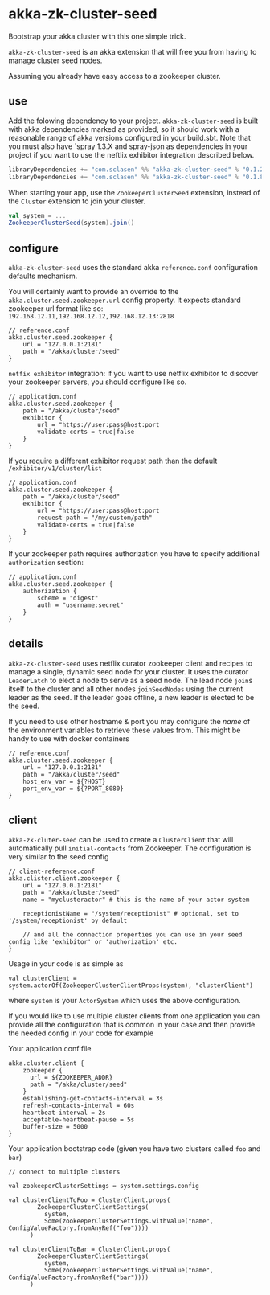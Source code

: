akka-zk-cluster-seed
====================

Bootstrap your akka cluster with this one simple trick.

`akka-zk-cluster-seed` is an akka extension that will free you from having to manage cluster seed nodes.

Assuming you already have easy access to a zookeeper cluster.

use
---

Add the folowing dependency to your project. `akka-zk-cluster-seed` is built with akka dependencies marked as provided, so it should work with
a reasonable range of akka versions configured in your build.sbt. Note that you must also have `spray 1.3.X and spray-json as dependencies in your
project if you want to use the neftlix exhibitor integration described below.

```scala
libraryDependencies += "com.sclasen" %% "akka-zk-cluster-seed" % "0.1.2"  // If using Akka 2.3.x
libraryDependencies += "com.sclasen" %% "akka-zk-cluster-seed" % "0.1.8"  // If using Akka 2.4.x
```

When starting your app, use the `ZookeeperClusterSeed` extension, instead of the `Cluster` extension to join your cluster.

```scala
val system = ...
ZookeeperClusterSeed(system).join()
```

configure
---------

`akka-zk-cluster-seed` uses the standard akka `reference.conf` configuration defaults mechanism.

You will certainly want to provide an override to the `akka.cluster.seed.zookeeper.url` config property.
It expects standard zookeeper url format like so: `192.168.12.11,192.168.12.12,192.168.12.13:2818`


```
// reference.conf
akka.cluster.seed.zookeeper {
    url = "127.0.0.1:2181"
    path = "/akka/cluster/seed"
}

```

`netfix exhibitor` integration: if you want to use netflix exhibitor to discover your zookeeper servers, you should configure like so.


```
// application.conf
akka.cluster.seed.zookeeper {
    path = "/akka/cluster/seed"
    exhibitor {
        url = "https://user:pass@host:port
        validate-certs = true|false
    }
}

```

If you require a different exhibitor request path than the default `/exhibitor/v1/cluster/list`

```
// application.conf
akka.cluster.seed.zookeeper {
    path = "/akka/cluster/seed"
    exhibitor {
        url = "https://user:pass@host:port
        request-path = "/my/custom/path"
        validate-certs = true|false
    }
}

```

If your zookeeper path requires authorization you have to specify additional `authorization` section:


```
// application.conf
akka.cluster.seed.zookeeper {
    authorization {
        scheme = "digest"
        auth = "username:secret"
    }
}
```


details
-------

`akka-zk-cluster-seed` uses netflix curator zookeeper client and recipes to manage a single, dynamic seed node for your cluster.
It uses the curator `LeaderLatch` to elect a node to serve as a seed node. The lead node `join`s itself to the cluster and all
other nodes `joinSeedNodes` using the current leader as the seed.  If the leader goes offline, a new leader is elected to be the seed.


If you need to use other hostname & port you may configure the _name_ of the environment variables to retrieve these values from.
This might be handy to use with docker containers


```
// reference.conf
akka.cluster.seed.zookeeper {
    url = "127.0.0.1:2181"
    path = "/akka/cluster/seed"
    host_env_var = ${?HOST}
    port_env_var = ${?PORT_8080}
}
```

client
------

`akka-zk-cluter-seed` can be used to create a `ClusterClient` that will automatically pull `initial-contacts` from Zookeeper.
The configuration is very similar to the seed config

```
// client-reference.conf
akka.clister.client.zookeeper {
    url = "127.0.0.1:2181"
    path = "/akka/cluster/seed"
    name = "myclusteractor" # this is the name of your actor system
    
    receptionistName = "/system/receptionist" # optional, set to '/system/receptionist' by default
    
    // and all the connection properties you can use in your seed config like 'exhibitor' or 'authorization' etc.
}
```

Usage in your code is as simple as

```
val clusterClient = system.actorOf(ZookeeperClusterClientProps(system), "clusterClient")

```

where `system` is your `ActorSystem` which uses the above configuration.

If you would like to use multiple cluster clients from one application you can provide all the configuration that is 
common in your case and then provide the needed config in your code for example

Your application.conf file

```
akka.cluster.client {
    zookeeper {
      url = ${ZOOKEEPER_ADDR}
      path = "/akka/cluster/seed"
    }
    establishing-get-contacts-interval = 3s
    refresh-contacts-interval = 60s
    heartbeat-interval = 2s
    acceptable-heartbeat-pause = 5s
    buffer-size = 5000
}
```

Your application bootstrap code (given you have two clusters called `foo` and `bar`)

```
// connect to multiple clusters

val zookeeperClusterSettings = system.settings.config

val clusterClientToFoo = ClusterClient.props(
        ZookeeperClusterClientSettings(
          system, 
          Some(zookeeperClusterSettings.withValue("name", ConfigValueFactory.fromAnyRef("foo"))))
      )
    
val clusterClientToBar = ClusterClient.props(
        ZookeeperClusterClientSettings(
          system, 
          Some(zookeeperClusterSettings.withValue("name", ConfigValueFactory.fromAnyRef("bar"))))
      )
``` 